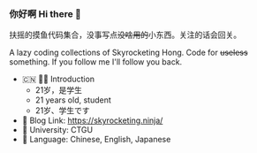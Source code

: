 ### 你好啊 Hi there 👋
扶摇的摸鱼代码集合，没事写点~~没啥用的~~小东西。关注的话会回关。

A lazy coding collections of Skyrocketing Hong. Code for ~~useless~~ something. If you follow me I'll follow you back.
- 🇨🇳 👨‍💻 Introduction
  - 21岁，是学生
  - 21 years old, student
  - 21岁、学生です
- 🔗 Blog Link: https://skyrocketing.ninja/
- 🏫 University: CTGU
- 💬 Language: Chinese, English, Japanese

<!--
**skyrocketingHong/skyrocketingHong** is a ✨ _special_ ✨ repository because its `README.md` (this file) appears on your GitHub profile.
- 🔭 I’m currently working on ...
- 🌱 I’m currently learning ...
- 👯 I’m looking to collaborate on ...
- 🤔 I’m looking for help with ...
- 💬 Ask me about ...
- 📫 How to reach me: ...
- 😄 Pronouns: ...
- ⚡ Fun fact: ...
-->
